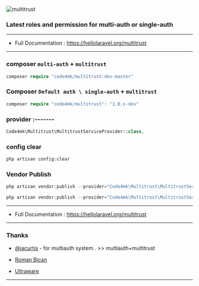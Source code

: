 ![multitrust](https://user-images.githubusercontent.com/17185462/27048621-5d5c413a-4fce-11e7-8ca4-dc7d6df16db9.png)

### Latest roles and permission for multi-auth or single-auth
---
* Full Documentation : https://hellolaravel.org/multitrust
---
### composer `multi-auth` + `multitrust`
```php
composer require "code4mk/multitrust:dev-master"
```

### Composer `Default auth \ single-auth` + `multitrust`
```php
composer require "code4mk/multitrust": "1.0.x-dev"
```

### provider :-------

```php
Code4mk\Multitrust\MultitrustServiceProvider::class,
```

### config clear 

```php
php artisan config:clear
```

### Vendor Publish
```php
php artisan vendor:publish --provider="Code4mk\Multitrust\MultitrustServiceProvider" --tag=config

php artisan vendor:publish --provider="Code4mk\Multitrust\MultitrustServiceProvider" --tag=migrations

```
---
* Full Documentation : https://hellolaravel.org/multitrust
---
### Thanks
* [@jacurtis](https://twitter.com/_jacurtis) - for multiauth system . >> multiauth+multitrust 

*  [Roman Bican](https://github.com/romanbican)

* [Ultraware](https://github.com/ultraware)
---

